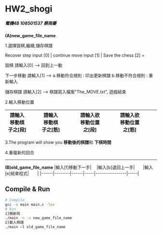 # HW2_shogi
##### 電機4B 108501537 蔡雨蓁

**(A)new_game_file_name**

1.選擇毀棋,繼續,儲存棋譜 

Recover step input [0] | continue move input [1] | Save the chess [2] = 

毀棋 請輸入[0] --> 回到上一動

下一步移動 請輸入[1] --> a.移動符合規則 : 印出更新棋譜  b.移動不符合規則 : 重新輸入

儲存棋譜 請輸入[2] --> 棋譜寫入檔案"The_MOVE.txt", 遊戲結束

2.輸入移動位置

|請輸入移動棋子之[段]|&emsp; |請輸入移動棋子之[筋]|&emsp;&emsp;|請輸入欲移動位置之[段]|&emsp;&emsp; |請輸入欲移動位置之[筋]|&emsp;&emsp;   |
|------|--------|------|-----|----------------|-----|-----|------|

3.The program will show you **移動後的棋譜**和 **下棋時間**

4.重複新的回合


*************************************************************************

**(B)old_game_file_name**
|輸入[f]移動下一手|&emsp; |輸入[b]退回上一手|&emsp;&emsp;|輸入[e]結束程式|&emsp;&emsp;|
|------|--------|------|-----|----------------|-----|

## Compile & Run
```sh
# Compile
gcc -o main main.c -lev
# Run
1)開新局
./main -n -s new_game_file_name
2)載入棋譜
./main –l old_game_file_name
```

